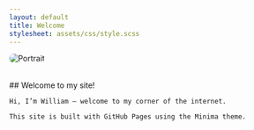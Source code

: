 ```yaml
---
layout: default
title: Welcome
stylesheet: assets/css/style.scss
---
```


<div style="display: flex; align-items: center; gap: 2rem; flex-wrap: wrap;">

  <div style="flex: 1; min-width: 250px;">
    <img src="/assets/img/portrait.jpg" alt="Portrait" style="max-width: 100%; border-radius: 10px;">
  </div>

  <div style="flex: 2; min-width: 250px;">
    ## Welcome to my site!

    Hi, I’m William — welcome to my corner of the internet.

    This site is built with GitHub Pages using the Minima theme.
  </div>

</div>
